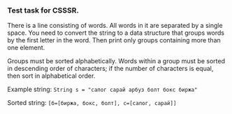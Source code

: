 ### Test task for CSSSR.



There is a line consisting of words. All words in it are separated by a single space. You need to convert the string to a data structure that groups words by the first letter in the word. Then print only groups containing more than one element.

Groups must be sorted alphabetically. Words within a group must be sorted in descending order of characters; if the number of characters is equal, then sort in alphabetical order.

Example string: `String s = "сапог сарай арбуз болт бокс биржа"`

Sorted string: `[б=[биржа, бокс, болт], c=[caпог, сарай]]`
